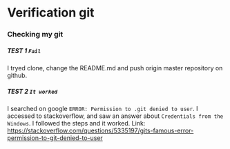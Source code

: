 # Verification git
### Checking my git

##### TEST 1 `Fail`
I tryed clone, change the README.md and push origin master repository on github.

##### TEST 2 `It worked`
I searched on google `ERROR: Permission to .git denied to user`. I accessed to stackoverflow, and saw an answer about `Credentials from the Windows`. I followed the steps and it worked.
Link: https://stackoverflow.com/questions/5335197/gits-famous-error-permission-to-git-denied-to-user
